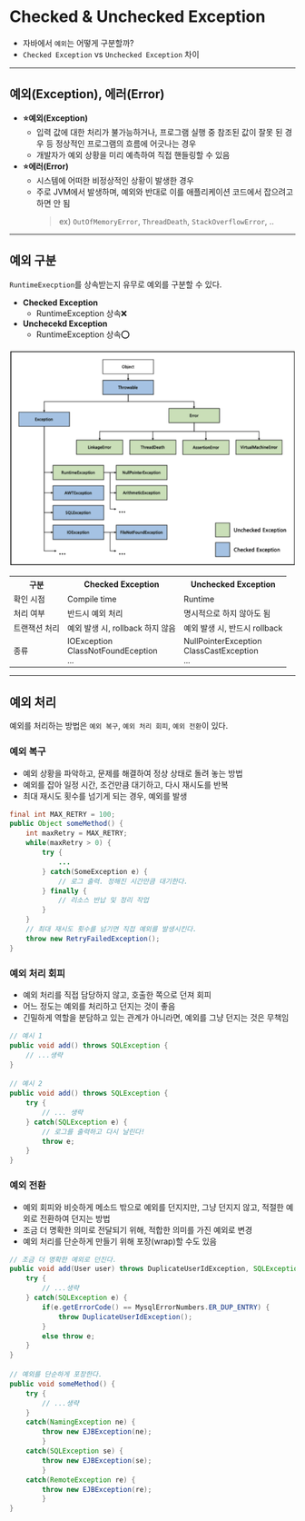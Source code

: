 # Checked & Unchecked Exception
- 자바에서 `예외`는 어떻게 구분할까?
- `Checked Exception` vs `Unchecked Exception` 차이
___
## 예외(Exception), 에러(Error)
- <b>⭐예외(Exception)</b>
    - 입력 값에 대한 처리가 불가능하거나, 프로그램 실행 중 참조된 값이 잘못 된 경우 등 정상적인 프로그램의 흐름에 어긋나는 경우
    - 개발자가 예외 상황을 미리 예측하여 직접 핸들링할 수 있음
- <b>⭐에러(Error)</b>
    - 시스템에 어떠한 비정상적인 상황이 발생한 경우
    - 주로 JVM에서 발생하며, 예외와 반대로 이를 애플리케이션 코드에서 잡으려고 하면 안 됨
        > ex) `OutOfMemoryError`, `ThreadDeath`, `StackOverflowError`, ..
___
## 예외 구분
`RuntimeExecption`를 상속받는지 유무로 예외를 구분할 수 있다.
- <b>Checked Exception</b>
    - RuntimeException 상속❌
- <b>Unchecekd Exception</b>
    - RuntimeException 상속⭕

![](imgs/1.PNG)

<table>
<tr>
<th>구분</th>
<th>Checked Exception</th>
<th>Unchecked Exception</th>
</tr>
<tr>
<td>확인 시점</td>
<td>Compile time</td>
<td>Runtime</td>
</tr>
<tr>
<td>처리 여부</td>
<td>반드시 예외 처리</td>
<td>명시적으로 하지 않아도 됨</td>
</tr>
<tr>
<td>트랜잭션 처리</td>
<td>예외 발생 시, rollback 하지 않음</td>
<td>예외 발생 시, 반드시 rollback</td>
</tr>
<tr>
<td>종류</td>
<td>IOException<br>
ClassNotFoundEception<br>
...</td>
<td>NullPointerException<br>
ClassCastException<br>
...</td>
</tr>
</table>

___
## 예외 처리
예외를 처리하는 방법은 `예외 복구`, `예외 처리 회피`, `예외 전환`이 있다.
### 예외 복구
- 예외 상황을 파악하고, 문제를 해결하여 정상 상태로 돌려 놓는 방법
- 예외를 잡아 일정 시간, 조건만큼 대기하고, 다시 재시도를 반복
- 최대 재시도 횟수를 넘기게 되는 경우, 예외를 발생
```java
final int MAX_RETRY = 100;
public Object someMethod() {
    int maxRetry = MAX_RETRY;
    while(maxRetry > 0) {
        try {
            ...
        } catch(SomeException e) {
            // 로그 출력. 정해진 시간만큼 대기한다.
        } finally {
            // 리소스 반납 및 정리 작업
        }
    }
    // 최대 재시도 횟수를 넘기면 직접 예외를 발생시킨다.
    throw new RetryFailedException();
}
```
### 예외 처리 회피
- 예외 처리를 직접 담당하지 않고, 호출한 쪽으로 던져 회피
- 어느 정도는 예외를 처리하고 던지는 것이 좋음
- 긴밀하게 역할을 분담하고 있는 관계가 아니라면, 예외를 그냥 던지는 것은 무책임
```java
// 예시 1
public void add() throws SQLException {
    // ...생략
}

// 예시 2 
public void add() throws SQLException {
    try {
        // ... 생략
    } catch(SQLException e) {
        // 로그를 출력하고 다시 날린다!
        throw e;
    }
}
```
### 예외 전환
- 예외 회피와 비슷하게 메소드 밖으로 예외를 던지지만, 그냥 던지지 않고, 적절한 예외로 전환하여 던지는 방법
- 조금 더 명확한 의미로 전달되기 위해, 적합한 의미를 가진 예외로 변경
- 예외 처리를 단순하게 만들기 위해 포장(wrap)할 수도 있음
```java
// 조금 더 명확한 예외로 던진다.
public void add(User user) throws DuplicateUserIdException, SQLException {
    try {
        // ...생략
    } catch(SQLException e) {
        if(e.getErrorCode() == MysqlErrorNumbers.ER_DUP_ENTRY) {
            throw DuplicateUserIdException();
        }
        else throw e;
    }
}

// 예외를 단순하게 포장한다.
public void someMethod() {
    try {
        // ...생략
    }
    catch(NamingException ne) {
        throw new EJBException(ne);
        }
    catch(SQLException se) {
        throw new EJBException(se);
        }
    catch(RemoteException re) {
        throw new EJBException(re);
        }
}
```